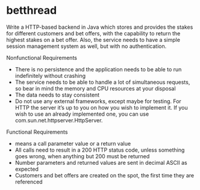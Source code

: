 # betthread

Write a HTTP-based backend in Java which stores and provides the stakes for different customers and bet offers, with the capability to return the highest stakes on a bet offer. Also, the service needs to have a simple session management system as well, but with no authentication. 

Nonfunctional Requirements 
- There is no persistence and the application needs to be able to run indefinitely without crashing 
- The service needs to be able to handle a lot of simultaneous requests, so bear in mind the memory and CPU resources at your disposal 
- The data needs to stay consistent 
- Do not use any external frameworks, except maybe for testing. For HTTP the server it’s up to you on how you wish to implement it. If you wish to use an already implemented one, you can use com.sun.net.httpserver.HttpServer. 

Functional Requirements 
- <value> means a call parameter value or a return value 
- All calls need to result in a 200 HTTP status code, unless something goes wrong, when anything but 200 must be returned 
- Number parameters and returned values are sent in decimal ASCII as expected 
- Customers and bet offers are created on the spot, the first time they are referenced 
